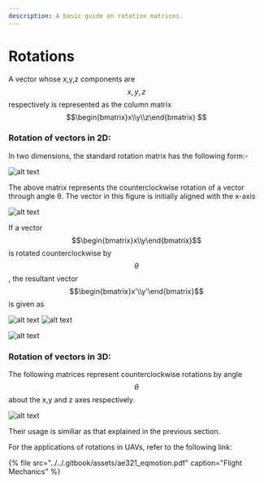 ```yaml
---
description: A basic guide on rotation matrices.
---
```


# Rotations

A vector whose x,y,z components are $$x,y,z$$ respectively is represented as the column matrix$$\begin{bmatrix}x\\y\\z\end{bmatrix} $$ 

### Rotation of vectors in 2D:

In two dimensions, the standard rotation matrix has the following form:-

​![alt text](https://wikimedia.org/api/rest_v1/media/math/render/svg/0166e674df67cf24314537211848adec91813945)​

The above matrix represents the counterclockwise rotation of a vector through angle θ. The vector in this figure is initially aligned with the x-axis

![alt text](https://upload.wikimedia.org/wikipedia/commons/thumb/d/d5/Counterclockwise_rotation.png/220px-Counterclockwise_rotation.png)​

If a vector $$\begin{bmatrix}x\\y\end{bmatrix}$$ is rotated counterclockwise by $$\theta $$, the resultant vector $$\begin{bmatrix}x'\\y'\end{bmatrix}$$ is given as

​![alt text](https://wikimedia.org/api/rest_v1/media/math/render/svg/657b520ec337f95a996bc9e77f07401778d272af) ![alt text](https://wikimedia.org/api/rest_v1/media/math/render/svg/ddafa97cf937c752708b51b3ba65d9e4e797e6c5)​

​![alt text](https://wikimedia.org/api/rest_v1/media/math/render/svg/50622f9a4a7ba2961f5df5f7e0882983cf2f1d2f)​

### Rotation of vectors in 3D:

The following matrices represent counterclockwise rotations by angle $$\theta $$ about the x,y and z axes respectively.

​![alt text](https://wikimedia.org/api/rest_v1/media/math/render/svg/a6821937d5031de282a190f75312353c970aa2df)​

Their usage is similiar as that explained in the previous section.

For the applications of rotations in UAVs, refer to the following link:

{% file src="../../.gitbook/assets/ae321\_eqmotion.pdf" caption="Flight Mechanics" %}



